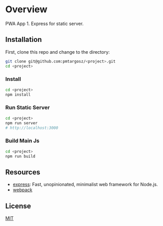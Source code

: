 # Overview

PWA App 1. Express for static server.

## Installation

First, clone this repo and change to the directory:

```bash
git clone git@github.com:pmtargosz/<project>.git
cd <project>
```

### Install

```bash
cd <project>
npm install
```

### Run Static Server

```bash
cd <project>
npm run server
# http://localhost:3000
```

### Build Main Js

```bash
cd <project>
npm run build
```

## Resources

- [express](https://expressjs.com/): Fast, unopinionated, minimalist web framework for Node.js.
- [webpack](https://webpack.js.org)

## License

[MIT](https://opensource.org/licenses/MIT)
